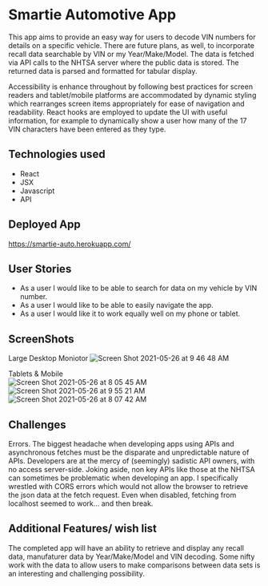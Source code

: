 # Smartie Automotive App
This app aims to provide an easy way for users to decode VIN numbers for details on a specific vehicle. There are future plans, as well, to incorporate recall data searchable by VIN or my Year/Make/Model. The data is fetched via API calls to the NHTSA server where the public data is stored. The returned data is parsed and formatted for tabular display.

Accessibility is enhance throughout by following best practices for screen readers and tablet/mobile platforms are accommodated by dynamic styling which rearranges screen items appropriately for ease of navigation and readability. React hooks are employed to update the UI with useful information, for example to dynamically show a user how many of the 17 VIN characters have been entered as they type.

## Technologies used
- React
- JSX
- Javascript
- API
## Deployed App
https://smartie-auto.herokuapp.com/
## User Stories
- As a user I would like to be able to search for data on my vehicle by VIN number.
- As a user I would like to be able to easily navigate the app.
- As a user I would like it to work equally well on my phone or tablet.

## ScreenShots
Large Desktop Moniotor
![Screen Shot 2021-05-26 at 9 46 48 AM](https://user-images.githubusercontent.com/81941464/119670929-5086eb80-be07-11eb-8d99-5870eca64666.png)
 
Tablets & Mobile  
![Screen Shot 2021-05-26 at 8 05 45 AM](https://user-images.githubusercontent.com/81941464/119670154-a7d88c00-be06-11eb-8b87-cd5d12a5b120.png)
![Screen Shot 2021-05-26 at 9 55 21 AM](https://user-images.githubusercontent.com/81941464/119672443-9abc9c80-be08-11eb-8e9a-87f98a9c683f.png)
![Screen Shot 2021-05-26 at 8 07 42 AM](https://user-images.githubusercontent.com/81941464/119670282-c2ab0080-be06-11eb-8ff1-56f5554e2688.png)

## Challenges
Errors. The biggest headache when developing apps using APIs and asynchronous fetches must be the disparate and unpredictable nature of APIs. Developers are at the mercy of (seemingly) sadistic API owners, with no access server-side. Joking aside, non key APIs like those at the NHTSA can sometimes be problematic when developing an app. I specifically wrestled with CORS errors which would not allow the browser to retrieve the json data at the fetch request. Even when disabled, fetching from localhost seemed to work... and then break.

## Additional Features/ wish list
The completed app will have an ability to retrieve and display any recall data, manufaturer data by Year/Make/Model and VIN decoding. Some nifty work with the data to allow users to make comparisons between data sets is an interesting and challenging possibility.
